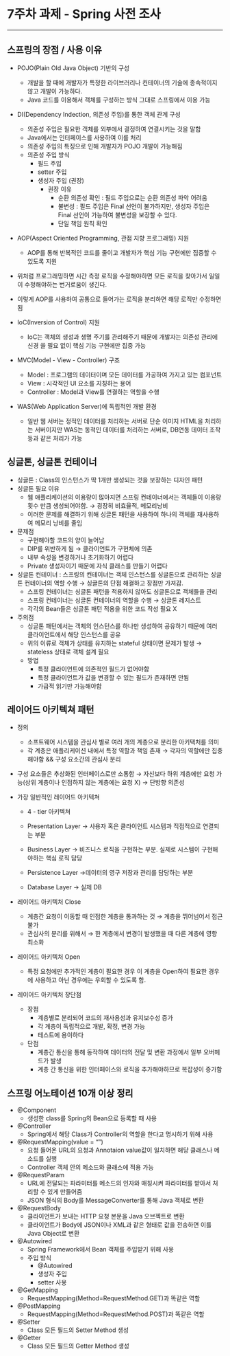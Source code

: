 # 7주차 과제 - Spring 사전 조사

---

## 스프링의 장점 / 사용 이유

- POJO(Plain Old Java Object) 기반의 구성
    - 개발을 할 때에 개발자가 특정한 라이브러리나 컨테이너의 기술에 종속적이지 않고 개발이 가능하다.
    - Java 코드를 이용해서 객체를 구성하는 방식 그대로 스프링에서 이용 가능
- DI(Dependency Indection, 의존성 주입)를 통한 객체 관계 구성
    - 의존성 주입은 필요한 객체를 외부에서 결정하여 연결시키는 것을 말함
    - Java에서는 인터페이스를 사용하여 이를 처리
    - 의존성 주입의 특징으로 인해 개발자가 POJO 개발이 가능해짐
    - 의존성 주입 방식
        - 필드 주입
        - setter 주입
        - 생성자 주입 (권장)
            - 권장 이유
                - 순환 의존성 확인 : 필드 주입으로는 순환 의존성 파악 어려움
                - 불변성 : 필드 주입은 Final 선언이 불가하지만, 생성자 주입은 Final 선언이 가능하여 불변성을 보장할 수 있다.
                - 단일 책임 원칙 확인
- AOP(Aspect Oriented Programming, 관점 지향 프로그래밍) 지원
    - AOP를 통해 반복적인 코드를 줄이고 개발자가 핵심 기능 구현에만 집중할 수 있도록 지원

- 위처럼 프로그래밍하면 시간 측정 로직을 수정해야하면 모든 로직을 찾아가서 일일이 수정해야하는 번거로움이 생긴다.

- 이렇게 AOP를 사용하여 공통으로 들어가는 로직을 분리하면 해당 로직만 수정하면 됨

- IoC(Inversion of Control) 지원
    - IoC는 객체의 생성과 생명 주기를 관리해주기 때문에 개발자는 의존성 관리에 신경 쓸 필요 없이 핵심 기능 구현에만 집중 가능
- MVC(Model - View - Controller) 구조
    - Model : 프로그램의 데이터이며 모든 데이터를 가공하여 가지고 있는 컴포넌트
    - View : 시각적인 UI 요소를 지칭하는 용어
    - Controller : Model과 View를 연결하는 역할을 수행
- WAS(Web Application Server)에 독립적인 개발 환경
    - 일반 웹 서버는 정적인 데이터를 처리하는 서버로 단순 이미지 HTML을 처리하는 서버이지만 WAS는 동적인 데이터를 처리하는 서버로, DB연동 데이터 조작 등과 같은 처리가 가능

## 싱글톤, 싱글톤 컨테이너

- 싱글톤 : Class의 인스턴스가 딱 1개만 생성되는 것을 보장하는 디자인 패턴
- 싱글톤 필요 이유
    - 웹 애플리케이션의 이용량이 많아지면 스프링 컨테이너에서는 객체들이 이용량 횟수 만큼 생성되어야함. → 굉장히 비효율적, 메모리낭비
    - 이러한 문제를 해결하기 위해 싱글톤 패턴을 사용하여 하나의 객체를 재사용하여 메모리 낭비를 줄임
- 문제점
    - 구현해야할 코드의 양이 늘어남
    - DIP를 위반하게 됨 → 클라이언트가 구현체에 의존
    - 내부 속성을 변경하거나 초기화하기 어렵다
    - Private 생성자이기 때문에 자식 클래스를 만들기 어렵다
- 싱글톤 컨테이너 : 스프링의 컨테이너는 객체 인스턴스를 싱글톤으로 관리하는 싱글톤 컨테이너의 역할 수행 → 싱글톤의 단점 해결하고 장점만 가져감.
    - 스프링 컨테이너는 싱글톤 패턴을 적용하지 않아도 싱글톤으로 객체들을 관리
    - 스프링 컨테이너는 싱글톤 컨테이너의 역할을 수행 → 싱글톤 레지스트
    - 각각의 Bean들은 싱글톤 패턴 적용을 위한 코드 작성 필요 X
- 주의점
    - 싱글톤 패턴에서는 객체의 인스턴스를 하나만 생성하여 공유하기 때문에 여러 클라이언트에서 해당 인스턴스를 공유
    - 위의 이류로 객체가 상태를 유지하는 stateful 상태이면 문제가 발생 → stateless 상태로 객체 설계 필요
    - 방법
        - 특정 클라이언트에 의존적인 필드가 없어야함
        - 특정 클라이언트가 값을 변경할 수 있는 필드가 존재하면 안됨
        - 가급적 읽기만 가능해야함

## 레이어드 아키텍쳐 패턴

- 정의
    - 소프트웨어 시스템을 관심사 별로 여러 개의 계층으로 분리한 아키택처를 의미
    - 각 계층은 애플리케이션 내에서 특정 역할과 책임 존재 → 각자의 역할에만 집중해야함 && 구성 요소간의 관심사 분리
- 구성 요소들은 추상화된 인터페이스로만 소통함 → 자신보다 하위 계층에만 요청 가능(상위 계층이나 인접하지 않는 계층에는 요청 X) → 단방향 의존성
- 가장 일반적인 레이어드 아키텍쳐
    - 4 - tier 아키텍쳐


  - Presentation Layer
  → 사용자 혹은 클라이언트 시스템과 직접적으로 연결되는 부분
  - Business Layer
    → 비즈니스 로직을 구현하는 부분. 실제로 시스템이 구현해야하는 핵심 로직 담당
  - Persistence Layer
    →데이터의 영구 저장과 관리를 담당하는 부분
  - Database Layer
    → 실제 DB


- 레이어드 아키텍처 Close
    - 계층간 요청이 이동할 때 인접한 계층을 통과하는 것 → 계층을 뛰어넘어서 접근 불가
    - 관심사의 분리를 위해서 → 한 계층에서 변경이 발생했을 때 다른 계층에 영향 최소화
- 레이어드 아키텍처 Open
    - 특정 요청에만 추가적인 계층이 필요한 경우 이 계층을 Open하여 필요한 경우에 사용하고 아닌 경우에는 우회할 수 있도록 함.
- 레이어드 아키텍처 장단점
    - 장점
        - 계층별로 분리되어 코드의 재사용성과 유지보수성 증가
        - 각 계층이 독립적으로 개발, 확정, 변경 가능
        - 테스트에 용이하다
    - 단점
        - 계층간 통신을 통해 동작하여 데이터의 전달 및 변환 과정에서 일부 오버헤드가 발생
        - 계층 간 통신을 위한 인터페이스와 로직을 추가해야하므로 복잡성이 증가함

## 스프링 어노테이션 10개 이상 정리

- @Component
    - 생성한 class를 Spring의 Bean으로 등록할 때 사용
- @Controller
    - Spring에서 해당 Class가 Controller의 역할을 한다고 명시하기 위해 사용
- @RequestMapping(value = “”)
    - 요청 들어온 URL의 요청과 Annotaion value값이 일치하면 해당 클래스나 메소드를 실행
    - Controller 객체 안의 메소드와 클래스에 적용 가능
- @RequestParam
    - URL에 전달되는 파라미터를 메소드의 인자와 매칭시켜 파라미터를 받아서 처리할 수 있게 만들어줌
    - JSON 형식의 Body를 MessageConverter를 통해 Java 객체로 변환
- @RequestBody
    - 클라이언트가 보내는 HTTP 요청 본문을 Java 오브젝트로 변환
    - 클라이언트가 Body에 JSON이나 XML과 같은 형태로 값을 전송하면 이를 Java Object로 변환
- @Autowired
    - Spring Framework에서 Bean 객체를 주입받기 위해 사용
    - 주입 방식
        - @Autowired
        - 생성자 주입
        - setter 사용
- @GetMapping
    - RequestMapping(Method=RequestMethod.GET)과 똑같은 역할
- @PostMapping
    - RequestMapping(Method=RequestMethod.POST)과 똑같은 역할
- @Setter
    - Class 모든 필드의 Setter Method 생성
- @Getter
    - Class 모든 필드의 Getter Method 생성